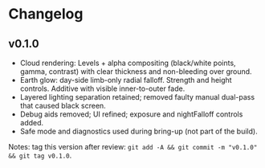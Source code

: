 # Changelog

## v0.1.0
- Cloud rendering: Levels + alpha compositing (black/white points, gamma, contrast) with clear thickness and non-bleeding over ground.
- Earth glow: day-side limb-only radial falloff. Strength and height controls. Additive with visible inner-to-outer fade.
- Layered lighting separation retained; removed faulty manual dual-pass that caused black screen.
- Debug aids removed; UI refined; exposure and nightFalloff controls added.
- Safe mode and diagnostics used during bring-up (not part of the build).

Notes: tag this version after review: `git add -A && git commit -m "v0.1.0" && git tag v0.1.0`.
